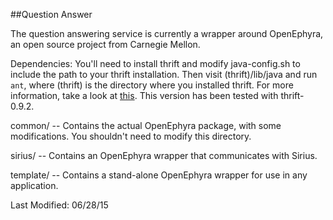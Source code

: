 ##Question Answer

The question answering service is currently a wrapper around OpenEphyra,
an open source project from Carnegie Mellon.

Dependencies: You'll need to install thrift and modify java-config.sh
to include the path to your thrift installation. Then visit (thrift)/lib/java
and run `ant`, where (thrift) is the directory where you installed thrift.
For more information, take a look at [this](https://thrift.apache.org/lib/java).
This version has been tested with thrift-0.9.2.

common/ -- Contains the actual OpenEphyra package, with some modifications.
 You shouldn't need to modify this directory.

sirius/ -- Contains an OpenEphyra wrapper that communicates with Sirius.

template/ -- Contains a stand-alone OpenEphyra wrapper for use in any application.

Last Modified: 06/28/15
